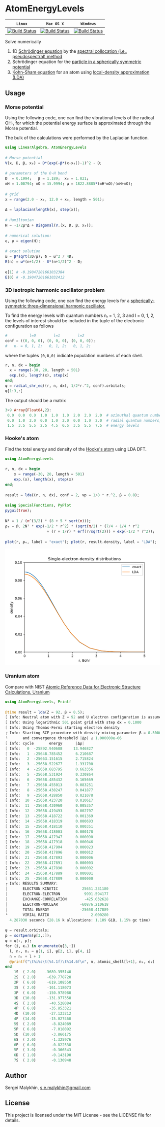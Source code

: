 # AtomEnergyLevels

| **`Linux`** | **`Mac OS X`** | **`Windows`** |
|-----------------|---------------------|-------------------------|
|[![Build Status](https://travis-ci.com/malykhin-sergei/AtomEnergyLevels.jl.svg?branch=master)](https://travis-ci.com/malykhin-sergei/AtomEnergyLevels.jl)|[![Build Status](https://travis-ci.com/malykhin-sergei/AtomEnergyLevels.jl.svg?branch=master)](https://travis-ci.com/malykhin-sergei/AtomEnergyLevels.jl)|[![Build Status](https://travis-ci.com/malykhin-sergei/AtomEnergyLevels.jl.svg?branch=master)](https://travis-ci.com/malykhin-sergei/AtomEnergyLevels.jl)|

Solve numerically

 1. 1D [Schrödinger equation](https://en.wikipedia.org/wiki/Schr%C3%B6dinger_equation) by the [spectral collocation (i.e., pseudospectral) method](https://en.wikipedia.org/wiki/Collocation_method)
 2. Schrödinger equation for the [particle in a spherically symmetric potential](https://en.wikipedia.org/wiki/Particle_in_a_spherically_symmetric_potential)
 3. [Kohn-Sham equation](https://en.wikipedia.org/wiki/Kohn%E2%80%93Sham_equations) for an atom using [local-density approximation (LDA)](https://en.wikipedia.org/wiki/Local-density_approximation)

## Usage

### Morse potential

Using the following code, one can find the vibrational levels of the radical OH⋅,
for which the potential energy surface is approximated through the Morse potential.

The bulk of the calculations were performed by the Laplacian function.

```julia
using LinearAlgebra, AtomEnergyLevels  

# Morse potential
V(x, D, β, x₀) = D*(exp(-β*(x-x₀))-1)^2 - D;  

# parameters of the O-H bond
D  = 0.1994;   β = 1.189;  x₀ = 1.821;
mH = 1.00794; mO = 15.9994; μ = 1822.8885*(mH*mO)/(mH+mO);  

# grid
x = range(2.0 - x₀, 12.0 + x₀, length = 501);

Δ = laplacian(length(x), step(x));  

# Hamiltonian
H = -1/2μ*Δ + Diagonal(V.(x, D, β, x₀));

# numerical solution:
ϵ, ψ = eigen(H);                      

# exact solution
ω = β*sqrt(2D/μ); δ = ω^2 / 4D;  
E(n) = ω*(n+1/2) - δ*(n+1/2)^2 - D;

ϵ[1] # -0.19047201661032384
E(0) # -0.19047201661032412  
```
### 3D isotropic harmonic oscillator problem

Using the following code, one can find the energy levels for a
[spherically-symmetric three-dimensional harmonic oscillator.](https://en.wikipedia.org/wiki/Quantum_harmonic_oscillator#Example:_3D_isotropic_harmonic_oscillator)

To find the energy levels with quantum numbers nᵣ = 1, 2, 3 and l = 0, 1, 2,
the levels of interest should be included in the tuple of the
electronic configuration as follows
```julia
#          l=0        l=1        l=2
conf = ((0, 0, 0), (0, 0, 0), (0, 0, 0));
#   nᵣ = 0, 1, 2;   0, 1, 2;   0, 1, 2;  
```
where the tuples `(0,0,0)` indicate population numbers of each shell.
```julia
r, n, dx = begin
  x = range(-30, 20, length = 501)
  exp.(x), length(x), step(x)
end;
ψ = radial_shr_eq((r, n, dx), 1/2*r.^2, conf).orbitals;
ψ[1:3,:]
```
The output should be a matrix
```julia
3×9 Array{Float64,2}:
 0.0  0.0  0.0  1.0  1.0  1.0  2.0  2.0  2.0  # azimuthal quantum numbers, l
 0.0  1.0  2.0  0.0  1.0  2.0  0.0  1.0  2.0  # radial quantum numbers, nᵣ
 1.5  3.5  5.5  2.5  4.5  6.5  3.5  5.5  7.5  # energy levels
```
### Hooke's atom

Find the total energy and density of the [Hooke's atom](https://en.wikipedia.org/wiki/Hooke's_atom) using LDA DFT.

```julia
using AtomEnergyLevels

r, n, dx = begin
    x = range(-30, 20, length = 501)
    exp.(x), length(x), step(x)
end;

result = lda((r, n, dx), conf = 2, vp = 1/8 * r.^2, β = 0.8);

using SpecialFunctions, PyPlot
pygui(true);

N² = 1 / (π^(3/2) * (8 + 5 * sqrt(π)));
ρₑ = @. 2N² * exp(-1/2 * r^2) * (sqrt(π/2) * (7/4 + 1/4 * r^2
                   + (r + 1/r) * erf(r/sqrt(2))) + exp(-1/2 * r^2));

plot(r, ρₑ, label = "exact"); plot(r, result.density, label = "LDA");
```

![Comparison of the exact Hooke's atom density with LDA numerical result](./hooke_atom_density.png)

### Uranium atom

Compare with NIST [Atomic Reference Data for Electronic Structure
Calculations, Uranium](https://www.nist.gov/pml/atomic-reference-data-electronic-structure-calculations/atomic-reference-data-electronic-7-90)

```julia
using AtomEnergyLevels, Printf

@time result = lda(Z = 92, β = 0.5);
[ Info: Neutral atom with Z = 92 and U electron configuration is assumed.
[ Info: Using logarithmic 501 point grid with step dx = 0.1000
[ Info: Using Thomas-Fermi starting electron density
┌ Info: Starting SCF procedure with density mixing parameter β = 0.5000
└       and convergence threshold |Δρ| ≤ 1.000000e-06
[ Info: cycle       energy      |Δρ|
[ Info:   0  -25892.940688     13.946827
[ Info:   1  -25648.785452      6.210687
[ Info:   2  -25663.151615      2.715824
[ Info:   3  -25658.522677      1.331700
[ Info:   4  -25658.683795      0.663356
[ Info:   5  -25658.531924      0.330864
[ Info:   6  -25658.485432      0.165669
[ Info:   7  -25658.455013      0.083251
[ Info:   8  -25658.438247      0.041877
[ Info:   9  -25658.428850      0.021078
[ Info:  10  -25658.423720      0.010617
[ Info:  11  -25658.420960      0.005357
[ Info:  12  -25658.419493      0.002707
[ Info:  13  -25658.418722      0.001369
[ Info:  14  -25658.418319      0.000693
[ Info:  15  -25658.418110      0.000351
[ Info:  16  -25658.418003      0.000178
[ Info:  17  -25658.417947      0.000090
[ Info:  18  -25658.417918      0.000046
[ Info:  19  -25658.417904      0.000023
[ Info:  20  -25658.417896      0.000012
[ Info:  21  -25658.417893      0.000006
[ Info:  22  -25658.417891      0.000003
[ Info:  23  -25658.417890      0.000002
[ Info:  24  -25658.417889      0.000001
[ Info:  25  -25658.417889      0.000000
┌ Info: RESULTS SUMMARY:
│       ELECTRON KINETIC           25651.231180
│       ELECTRON-ELECTRON           9991.594177
│       EXCHANGE-CORRELATION        -425.032628
│       ELECTRON-NUCLEAR          -60876.210618
│       TOTAL ENERGY              -25658.417889
└       VIRIAL RATIO                   2.000280
  4.287030 seconds (28.16 k allocations: 1.189 GiB, 1.15% gc time)

ψ = result.orbitals;
p = sortperm(ψ[3,:]);
ψ = ψ[:, p];
for (i, ϵᵢ) in enumerate(ψ[3,:])
  l, nᵣ, nᵢ = ψ[1, i], ψ[2, i], ψ[4, i]
  n = nᵣ + l + 1
  @printf("\t%i%s\t(%4.1f)\t%14.6f\n", n, atomic_shell[l+1], nᵢ, ϵᵢ)
end
    1S  ( 2.0)    -3689.355140
    2S  ( 2.0)     -639.778728
    2P  ( 6.0)     -619.108550
    3S  ( 2.0)     -161.118073
    3P  ( 6.0)     -150.978980
    3D  (10.0)     -131.977358
    4S  ( 2.0)      -40.528084
    4P  ( 6.0)      -35.853321
    4D  (10.0)      -27.123212
    4F  (14.0)      -15.027460
    5S  ( 2.0)       -8.824089
    5P  ( 6.0)       -7.018092
    5D  (10.0)       -3.866175
    6S  ( 2.0)       -1.325976
    6P  ( 6.0)       -0.822538
    5F  ( 3.0)       -0.366543
    6D  ( 1.0)       -0.143190
    7S  ( 2.0)       -0.130948
```

## Author

Sergei Malykhin, s.e.malykhin@gmail.com

## License

This project is licensed under the MIT License - see the LICENSE file for
details.
